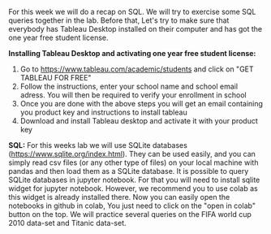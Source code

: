 For this week we will do a recap on SQL. We will try to exercise some SQL queries together in the lab. Before that, Let's try to make sure that
everybody has Tableau Desktop installed on their computer and has got the one year free student license.

__Installing Tableau Desktop and activating one year free student license:__
1. Go to https://www.tableau.com/academic/students and click on "GET TABLEAU FOR FREE"
2. Follow the instructions, enter your school name and school email adress. You will then be required to verify your enrollment in school
3. Once you are done with the above steps you will get an email containing you product key and instructions to install tableau
4. Download and install Tableau desktop and activate it with your product key

__SQL:__
For this weeks lab we will use SQLite databases (https://www.sqlite.org/index.html). They can be used easily, and you can simply read csv files (or any other type of files) on your local machine with pandas and then load them as a SQLite database. It is possible to query SQLite databases in jupyter notebook. For that you will need to install sqlite widget for jupyter notebook. However, we recommend you to use colab as this widget is already installed there. Now you can easily open the notebooks in github in colab, You just need to click on the "open in colab" button on the top. We will practice several queries on the FIFA world cup 2010 data-set and Titanic data-set.
